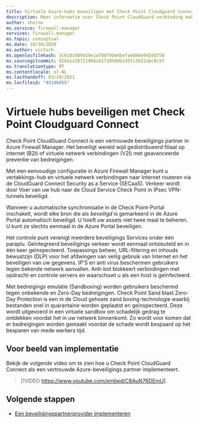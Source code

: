 ```yaml
---
title: Virtuele Azure-hubs beveiligen met Check Point Cloudguard Connect
description: Meer informatie over Check Point CloudGuard verbinding maken met beveiligde Azure Virtual hubs
author: vhorne
ms.service: firewall-manager
services: firewall-manager
ms.topic: conceptual
ms.date: 10/30/2020
ms.author: victorh
ms.openlocfilehash: 3c61dc689d19e1a7d6f9b6dbefae846e9458d750
ms.sourcegitcommit: 910a1a38711966cb171050db245fc3b22abc8c5f
ms.translationtype: MT
ms.contentlocale: nl-NL
ms.lasthandoff: 03/19/2021
ms.locfileid: "93146855"
---
```

# <a name="secure-virtual-hubs-using-check-point-cloudguard-connect"></a>Virtuele hubs beveiligen met Check Point Cloudguard Connect

Check Point CloudGuard Connect is een vertrouwde beveiligings partner in Azure Firewall Manager. Het beveiligt wereld wijd gedistribueerd filiaal op internet (B2I) of virtuele netwerk verbindingen (V2I) met geavanceerde preventie van bedreigingen. 

Met een eenvoudige configuratie in Azure Firewall Manager kunt u vertakkings-hub en virtuele netwerk verbindingen naar Internet routeren via de CloudGuard Connect Security as a Service (SECaaS). Verkeer wordt door Voer van uw hub naar de Cloud Service Check Point in IPsec VPN-tunnels beveiligd.

Wanneer u automatische synchronisatie in de Check Point-Portal inschakelt, wordt elke bron die als *beveiligd* is gemarkeerd in de Azure Portal automatisch beveiligd. U hoeft uw assets niet twee maal te beheren. U kunt ze slechts eenmaal in de Azure Portal beveiligen.

Het controle punt verenigt meerdere beveiligings Services onder één paraplu. Geïntegreerd beveiligings verkeer wordt eenmaal ontsleuteld en in één keer geïnspecteerd. Toepassings beheer, URL-filtering en inhouds bewustzijn (DLP) voor het afdwingen van veilig gebruik van Internet en het beveiligen van uw gegevens. IP'S en anti virus beschermen gebruikers tegen bekende netwerk aanvallen. Anti-bot blokkeert verbindingen met opdracht-en controle servers en waarschuwt u als een host is geïnfecteerd.

Met bedreigings emulatie (Sandboxing) worden gebruikers beschermd tegen onbekende en Zero-Day bedreigingen. Check Point Sand blast Zero-Day Protection is een in de Cloud gehoste zand boxing-technologie waarbij bestanden snel in quarantaine worden geplaatst en geïnspecteerd. Deze wordt uitgevoerd in een virtuele sandbox om schadelijk gedrag te ontdekken voordat het in uw netwerk binnenkomt. Zo wordt voor komen dat er bedreigingen worden gemaakt voordat de schade wordt bespaard op het besparen van mede werkers tijd. 

## <a name="deployment-example"></a>Voor beeld van implementatie

Bekijk de volgende video om te zien hoe u Check Point CloudGuard Connect als een vertrouwde Azure-beveiligings partner implementeert.

> [!VIDEO https://www.youtube.com/embed/C8AuN76DEmU]

## <a name="next-steps"></a>Volgende stappen

- [Een beveiligingspartnerprovider implementeren](deploy-trusted-security-partner.md)